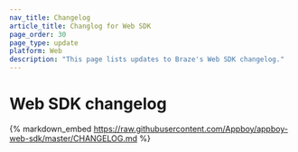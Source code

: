 ```yaml
---
nav_title: Changelog
article_title: Changlog for Web SDK
page_order: 30
page_type: update
platform: Web
description: "This page lists updates to Braze's Web SDK changelog."
---
```


# Web SDK changelog

{% markdown_embed https://raw.githubusercontent.com/Appboy/appboy-web-sdk/master/CHANGELOG.md %}
